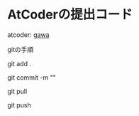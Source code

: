 # AtCoderの提出コード

atcoder: [gawa](https://atcoder.jp/users/gawa)

gitの手順 

git add .

git commit -m ""

git pull

git push
